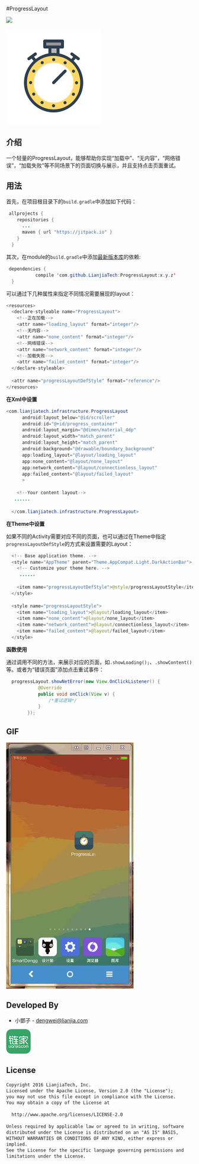 #ProgressLayout

[![](https://jitpack.io/v/LianjiaTech/ProgressLayout.svg)](https://jitpack.io/#LianjiaTech/ProgressLayout)

![](https://github.com/LianjiaTech/ProgressLayout/blob/master/images/launcher.png)


介绍
--------

一个轻量的ProgressLayout，能够帮助你实现“加载中”、“无内容”，“网络错误”，“加载失败”等不同场景下的页面切换与展示，并且支持点击页面重试。


用法
--------

首先，在项目根目录下的`build.gradle`中添加如下代码：
```java
 allprojects {
    repositories {
      ...
      maven { url "https://jitpack.io" }
    }
  }
```

其次，在module的`build.gradle`中添加[最新版本库](https://github.com/LianjiaTech/ProgressLayout/releases)的依赖:
```java
 dependencies {
           compile 'com.github.LianjiaTech:ProgressLayout:x.y.z'
  }
```

可以通过下几种属性来指定不同情况需要展现的layout：

```java
<resources>
  <declare-styleable name="ProgressLayout">
    <!--正在加载-->
    <attr name="loading_layout" format="integer"/>
    <!--无内容-->
    <attr name="none_content" format="integer"/>
    <!--网络错误-->
    <attr name="network_content" format="integer"/>
    <!--加载失败-->
    <attr name="failed_content" format="integer"/>
  </declare-styleable>

  <attr name="progressLayoutDefStyle" format="reference"/>
</resources>
```


**在Xml中设置**

```java
<com.lianjiatech.infrastructure.ProgressLayout
      android:layout_below="@id/scroller"
      android:id="@+id/progress_container"
      android:layout_margin="@dimen/material_4dp"
      android:layout_width="match_parent"
      android:layout_height="match_parent"
      android:background="@drawable/boundary_background"
      app:loading_layout="@layout/loading_layout"
      app:none_content="@layout/none_layout"
      app:network_content="@layout/connectionless_layout"
      app:failed_content="@layout/failed_layout"
      >

    <!--Your content layout-->
   ......

  </com.lianjiatech.infrastructure.ProgressLayout>
```


**在Theme中设置**

如果不同的Activity需要对应不同的页面，也可以通过在Theme中指定`progressLayoutDefStyle`的方式来设置需要的Layout：

```java
  <!-- Base application theme. -->
  <style name="AppTheme" parent="Theme.AppCompat.Light.DarkActionBar">
    <!-- Customize your theme here. -->
     ......

    <item name="progressLayoutDefStyle">@style/progressLayoutStyle</item>
  </style>

  <style name="progressLayoutStyle">
    <item name="loading_layout">@layout/loading_layout</item>
    <item name="none_content">@layout/none_layout</item>
    <item name="network_content">@layout/connectionless_layout</item>
    <item name="failed_content">@layout/failed_layout</item>
  </style>
```


**函数使用**

通过调用不同的方法，来展示对应的页面，如`.showLoading();`、`.showContent()`等。或者为“错误页面”添加点击重试事件：

```java
  progressLayout.showNetError(new View.OnClickListener() {
            @Override
            public void onClick(View v) {
                /*重试逻辑*/
            }
        });
```

GIF
--------

![](https://github.com/LianjiaTech/ProgressLayout/blob/master/images/progresslayout.gif)

Developed By
--------

- 小鄧子 - dengwei@lianjia.com

<a href="http://homelinkcn.github.io/"><img src="https://github.com/LianjiaTech/ProgressLayout/blob/master/images/homelink.png" />
</a>


License
--------

    Copyright 2016 LianjiaTech, Inc.
    Licensed under the Apache License, Version 2.0 (the "License");
    you may not use this file except in compliance with the License.
    You may obtain a copy of the License at
 
      http://www.apache.org/licenses/LICENSE-2.0
 
    Unless required by applicable law or agreed to in writing, software
    distributed under the License is distributed on an "AS IS" BASIS,
    WITHOUT WARRANTIES OR CONDITIONS OF ANY KIND, either express or implied.
    See the License for the specific language governing permissions and
    limitations under the License.    












